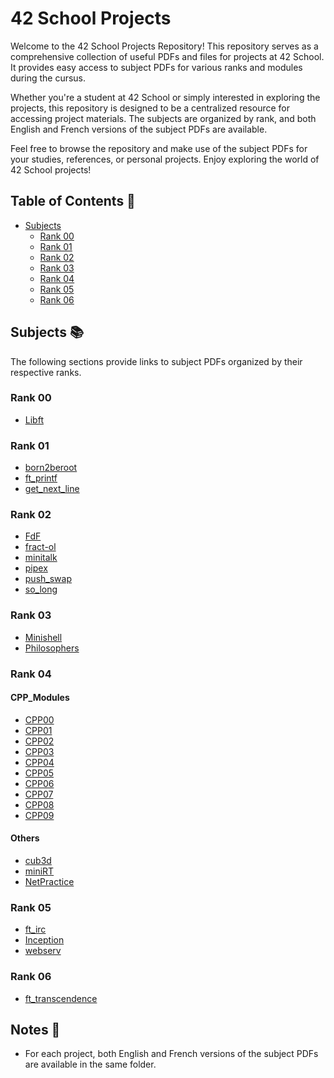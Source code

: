 # 42 School Projects

Welcome to the 42 School Projects Repository! This repository serves as a comprehensive collection of useful PDFs and files for projects at 42 School. It provides easy access to subject PDFs for various ranks and modules during the cursus.

Whether you're a student at 42 School or simply interested in exploring the projects, this repository is designed to be a centralized resource for accessing project materials. The subjects are organized by rank, and both English and French versions of the subject PDFs are available.

Feel free to browse the repository and make use of the subject PDFs for your studies, references, or personal projects. Enjoy exploring the world of 42 School projects!

## Table of Contents 📑

- [Subjects](#subjects)
  - [Rank 00](#rank-00)
  - [Rank 01](#rank-01)
  - [Rank 02](#rank-02)
  - [Rank 03](#rank-03)
  - [Rank 04](#rank-04)
  - [Rank 05](#rank-05)
  - [Rank 06](#rank-06)

## Subjects 📚

The following sections provide links to subject PDFs organized by their respective ranks.

### Rank 00

- [Libft](Subjects/Rank00/Libft/en.subject.pdf)

### Rank 01

- [born2beroot](Subjects/Rank01/born2beroot/en.subject.pdf)
- [ft_printf](Subjects/Rank01/ft_printf/en.subject.pdf)
- [get_next_line](Subjects/Rank01/get_next_line/en.subject.pdf)

### Rank 02

- [FdF](Subjects/Rank02/FdF/en.subject.pdf)
- [fract-ol](Subjects/Rank02/fract-ol/en.subject.pdf)
- [minitalk](Subjects/Rank02/minitalk/en.subject.pdf)
- [pipex](Subjects/Rank02/pipex/en.subject.pdf)
- [push_swap](Subjects/Rank02/push_swap/en.subject.pdf)
- [so_long](Subjects/Rank02/so_long/en.subject.pdf)

### Rank 03

- [Minishell](Subjects/Rank03/Minishell/en.subject.pdf)
- [Philosophers](Subjects/Rank03/Philosophers/en.subject.pdf)

### Rank 04

#### CPP_Modules

- [CPP00](Subjects/Rank04/CPP_Modules/CPP00/en.subject.pdf)
- [CPP01](Subjects/Rank04/CPP_Modules/CPP01/en.subject.pdf)
- [CPP02](Subjects/Rank04/CPP_Modules/CPP02/en.subject.pdf)
- [CPP03](Subjects/Rank04/CPP_Modules/CPP03/en.subject.pdf)
- [CPP04](Subjects/Rank04/CPP_Modules/CPP04/en.subject.pdf)
- [CPP05](Subjects/Rank04/CPP_Modules/CPP05/en.subject.pdf)
- [CPP06](Subjects/Rank04/CPP_Modules/CPP06/en.subject.pdf)
- [CPP07](Subjects/Rank04/CPP_Modules/CPP07/en.subject.pdf)
- [CPP08](Subjects/Rank04/CPP_Modules/CPP08/en.subject.pdf)
- [CPP09](Subjects/Rank04/CPP_Modules/CPP09/en.subject.pdf)

#### Others

- [cub3d](Subjects/Rank04/cub3d/en.subject.pdf)
- [miniRT](Subjects/Rank04/miniRT/en.subject.pdf)
- [NetPractice](Subjects/Rank04/NetPractice/en.subject.pdf)

### Rank 05

- [ft_irc](Subjects/Rank05/ft_irc/en.subject.pdf)
- [Inception](Subjects/Rank05/Inception/en.subject.pdf)
- [webserv](Subjects/Rank05/webserv/en.subject.pdf)

### Rank 06

- [ft_transcendence](Subjects/Rank06/ft_transcendence/en.subject.pdf)

## Notes 📝

- For each project, both English and French versions of the subject PDFs are available in the same folder.